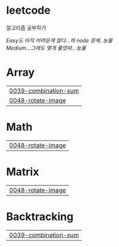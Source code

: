 # leetcode
알고리즘 공부하기

_Easy도 아직 어려운게 많다...하 node 문제..눙물_
<br/>
_Medium...그래도 몇개 풀었따...눙물_


# Array
|  |
| ------- |
| [0039-combination-sum](https://github.com/ekdldksp123/leetcode/tree/master/0039-combination-sum) |
| [0048-rotate-image](https://github.com/ekdldksp123/leetcode/tree/master/0048-rotate-image) |
# Math
|  |
| ------- |
| [0048-rotate-image](https://github.com/ekdldksp123/leetcode/tree/master/0048-rotate-image) |
# Matrix
|  |
| ------- |
| [0048-rotate-image](https://github.com/ekdldksp123/leetcode/tree/master/0048-rotate-image) |
# Backtracking
|  |
| ------- |
| [0039-combination-sum](https://github.com/ekdldksp123/leetcode/tree/master/0039-combination-sum) |